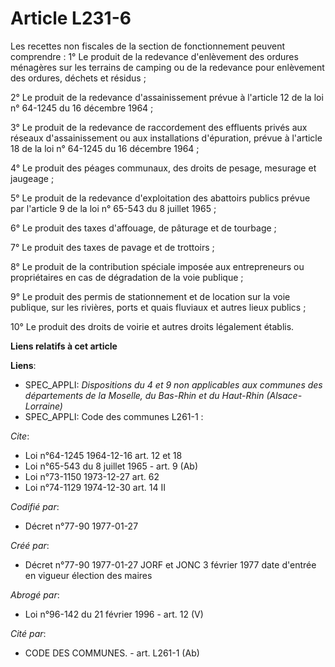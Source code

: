 # Article L231-6

Les recettes non fiscales de la section de fonctionnement peuvent comprendre :    1° Le produit de la redevance d'enlèvement
des ordures ménagères sur les terrains de camping ou de la redevance pour enlèvement des ordures, déchets et résidus ; 

2° Le produit de la redevance d'assainissement prévue à l'article 12 de la loi n° 64-1245 du 16 décembre 1964 ; 

3° Le produit de la redevance de raccordement des effluents privés aux réseaux d'assainissement ou aux installations
d'épuration, prévue à l'article 18 de la loi n° 64-1245 du 16 décembre 1964 ; 

4° Le produit des péages communaux, des droits de pesage, mesurage et jaugeage ; 

5° Le produit de la redevance d'exploitation des abattoirs publics prévue par l'article 9 de la loi n° 65-543 du 8 juillet
1965 ; 

6° Le produit des taxes d'affouage, de pâturage et de tourbage ; 

7° Le produit des taxes de pavage et de trottoirs ; 

8° Le produit de la contribution spéciale imposée aux entrepreneurs ou propriétaires en cas de dégradation de la voie
publique ; 

9° Le produit des permis de stationnement et de location sur la voie publique, sur les rivières, ports et quais fluviaux et
autres lieux publics ; 

10° Le produit des droits de voirie et autres droits légalement établis.

**Liens relatifs à cet article**

**Liens**:

  - SPEC_APPLI: *Dispositions du 4 et 9 non applicables aux communes des départements de la Moselle, du Bas-Rhin et du Haut-Rhin (Alsace-Lorraine)*
  - SPEC_APPLI: Code des communes L261-1 :

_Cite_:

  - Loi n°64-1245 1964-12-16 art. 12 et 18
  - Loi n°65-543 du 8 juillet 1965 - art. 9 (Ab)
  - Loi n°73-1150 1973-12-27 art. 62
  - Loi n°74-1129 1974-12-30 art. 14 II

_Codifié par_:

  - Décret n°77-90 1977-01-27

_Créé par_:

  - Décret n°77-90 1977-01-27 JORF et JONC 3 février 1977 date d'entrée en vigueur élection des maires

_Abrogé par_:

  - Loi n°96-142 du 21 février 1996 - art. 12 (V)

_Cité par_:

  - CODE DES COMMUNES. - art. L261-1 (Ab)
